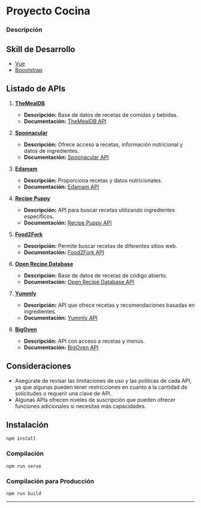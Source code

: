 # Proyecto Cocina

### Descripción
## Skill de Desarrollo
- [Vue](https://cli.vuejs.org/config/)
- [Boootstrap](https://getbootstrap.com/docs/5.3/getting-started/introduction/)


## Listado de APIs

1. **[TheMealDB](https://www.themealdb.com/api.php)**
   - **Descripción:** Base de datos de recetas de comidas y bebidas.
   - **Documentación:** [TheMealDB API](https://www.themealdb.com/api.php)

2. **[Spoonacular](https://spoonacular.com/food-api)**
   - **Descripción:** Ofrece acceso a recetas, información nutricional y datos de ingredientes.
   - **Documentación:** [Spoonacular API](https://spoonacular.com/food-api)

3. **[Edamam](https://developer.edamam.com/)**
   - **Descripción:** Proporciona recetas y datos nutricionales.
   - **Documentación:** [Edamam API](https://developer.edamam.com/)

4. **[Recipe Puppy](http://www.recipepuppy.com/about/api/)**
   - **Descripción:** API para buscar recetas utilizando ingredientes específicos.
   - **Documentación:** [Recipe Puppy API](http://www.recipepuppy.com/about/api/)

5. **[Food2Fork](https://www.food2fork.com/about/api)**
   - **Descripción:** Permite buscar recetas de diferentes sitios web.
   - **Documentación:** [Food2Fork API](https://www.food2fork.com/about/api)

6. **[Open Recipe Database](https://github.com/openrecipe/open-recipe-db)**
   - **Descripción:** Base de datos de recetas de código abierto.
   - **Documentación:** [Open Recipe Database API](https://github.com/openrecipe/open-recipe-db)

7. **[Yummly](https://developer.yummly.com/)**
   - **Descripción:** API que ofrece recetas y recomendaciones basadas en ingredientes.
   - **Documentación:** [Yummly API](https://developer.yummly.com/)

8. **[BigOven](https://api2.bigoven.com/)**
   - **Descripción:** API con acceso a recetas y menús.
   - **Documentación:** [BigOven API](https://api2.bigoven.com/)

## Consideraciones

- Asegúrate de revisar las limitaciones de uso y las políticas de cada API, ya que algunas pueden tener restricciones en cuanto a la cantidad de solicitudes o requerir una clave de API.
- Algunas APIs ofrecen niveles de suscripción que pueden ofrecer funciones adicionales si necesitas más capacidades.
 
## Instalación
```
npm install
```

### Compilación
```
npm run serve
```

### Compilación para Producción
```
npm run build
```
---
